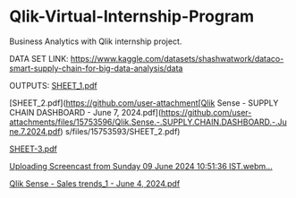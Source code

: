 # Qlik-Virtual-Internship-Program
Business Analytics with Qlik internship project.

DATA SET LINK:
https://www.kaggle.com/datasets/shashwatwork/dataco-smart-supply-chain-for-big-data-analysis/data

OUTPUTS:
[SHEET_1.pdf](https://github.com/user-attachments/files/15753592/SHEET_1.pdf)

[SHEET_2.pdf](https://github.com/user-attachment[Qlik Sense - SUPPLY CHAIN DASHBOARD - June 7, 2024.pdf](https://github.com/user-attachments/files/15753596/Qlik.Sense.-.SUPPLY.CHAIN.DASHBOARD.-.June.7.2024.pdf)
s/files/15753593/SHEET_2.pdf)

[SHEET-3.pdf](https://github.com/user-attachments/files/15753594/SHEET-3.pdf)

[Uploading Screencast from Sunday 09 June 2024 10:51:36  IST.webm…]()

[Qlik Sense - Sales trends_1 - June 4, 2024.pdf](https://github.com/user-attachments/files/15753597/Qlik.Sense.-.Sales.trends_1.-.June.4.2024.pdf)


